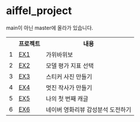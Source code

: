 # aiffel_project
main이 아닌 master에 올라가 있습니다.


<table>
  <tr>
    <th>
    </th>
    <th>
      프로젝트
    </th>
    <th>
      내용
    </th>
  </tr>
  <tr>
    <td>
      1
    </td>
    <td>
      <a href="https://github.com/kjh120210/aiffel_project/blob/master/exploration_1/%5BE-01%5DRockScissorPaper.ipynb">EX1</a>
    </td>
    <td>
      <label>가위바위보</label>
    </td>
  </tr>
     <td>
      2
    </td>
    <td>
      <a href="https://github.com/kjh120210/aiffel_project/blob/master/exploration_2/%5BE-02%5Ddigits_wine_cancer.ipynb">EX2</a>
    </td>
    <td>
      <label>모델 평가 지표 선택</label>
    </td>
  <tr>
     <td>
      3
    </td>
    <td>
      <a href="https://github.com/kjh120210/aiffel_project/blob/master/exploration_3/%5BE-03%5D.ipynb">EX3</a>
    </td>
    <td>
      <label>스티커 사진 만들기</label>
    </td>
  </tr>
  <tr>
     <td>
      4
    </td>
    <td>
      <a href="https://github.com/kjh120210/aiffel_project/blob/master/exploration_4/%5BE-04%5D.ipynb">EX4</a>
    </td>
    <td>
      <label>멋진 작사가 만들기</label>
    </td>
  </tr>
  <tr>
     <td>
      5
    </td>
    <td>
      <a href="https://github.com/kjh120210/aiffel_project/blob/master/exploration_5/%5BE-05%5D%20%EB%82%98%EC%9D%98%20%EC%B2%AB%20%EB%B2%88%EC%A7%B8%20%EC%BA%90%EA%B8%80%20.ipynb">EX5</a>
    </td>
    <td>
      <label>나의 첫 번째 캐글</label>
    </td>
  </tr>
  <tr>
     <td>
      6
    </td>
    <td>
      <a href="https://github.com/kjh120210/aiffel_project/blob/master/exploration_6/%5BE-06%5D%20%EB%84%A4%EC%9D%B4%EB%B2%84%20%EC%98%81%ED%99%94%EB%A6%AC%EB%B7%B0%20%EA%B0%90%EC%84%B1%EB%B6%84%EC%84%9D%20%EB%8F%84%EC%A0%84%ED%95%98%EA%B8%B0.ipynb">EX6</a>
    </td>
    <td>
      <label>네이버 영화리뷰 감성분석 도전하기</label>
    </td>
  </tr>
</table>
